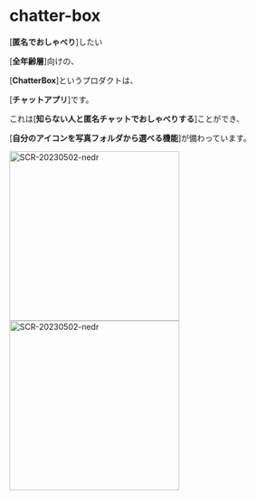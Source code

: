 # chatter-box
[**匿名でおしゃべり**]したい

[**全年齢層**]向けの、

[**ChatterBox**]というプロダクトは、

[**チャットアプリ**]です。

これは[**知らない人と匿名チャットでおしゃべりする**]ことができ、

[**自分のアイコンを写真フォルダから選べる機能**]が備わっています。

<img width="300" alt="SCR-20230502-nedr" src="https://github.com/Nagumo-7960/chatter-box/assets/69156255/86a33ec2-d1b9-4746-b13f-556e0e94c672">
<img width="300" alt="SCR-20230502-nedr" src="https://github.com/Nagumo-7960/chatter-box/assets/69156255/98fe393d-fc79-4c59-8691-d32f978b94ba">

